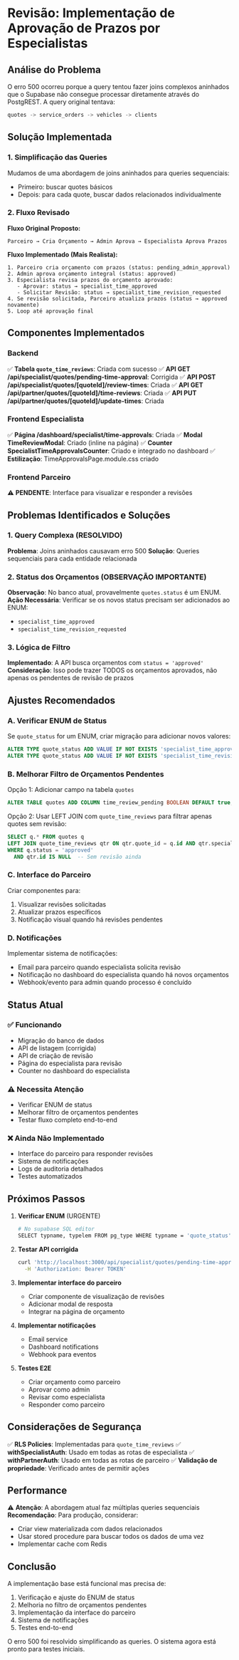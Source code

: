 # Revisão: Implementação de Aprovação de Prazos por Especialistas

## Análise do Problema

O erro 500 ocorreu porque a query tentou fazer joins complexos aninhados que o Supabase não consegue processar diretamente através do PostgREST. A query original tentava:
```sql
quotes -> service_orders -> vehicles -> clients
```

## Solução Implementada

### 1. Simplificação das Queries
Mudamos de uma abordagem de joins aninhados para queries sequenciais:
- Primeiro: buscar quotes básicos
- Depois: para cada quote, buscar dados relacionados individualmente

### 2. Fluxo Revisado

**Fluxo Original Proposto:**
```
Parceiro → Cria Orçamento → Admin Aprova → Especialista Aprova Prazos
```

**Fluxo Implementado (Mais Realista):**
```
1. Parceiro cria orçamento com prazos (status: pending_admin_approval)
2. Admin aprova orçamento integral (status: approved)
3. Especialista revisa prazos do orçamento aprovado:
   - Aprovar: status → specialist_time_approved
   - Solicitar Revisão: status → specialist_time_revision_requested
4. Se revisão solicitada, Parceiro atualiza prazos (status → approved novamente)
5. Loop até aprovação final
```

## Componentes Implementados

### Backend
✅ **Tabela `quote_time_reviews`**: Criada com sucesso
✅ **API GET /api/specialist/quotes/pending-time-approval**: Corrigida
✅ **API POST /api/specialist/quotes/[quoteId]/review-times**: Criada
✅ **API GET /api/partner/quotes/[quoteId]/time-reviews**: Criada
✅ **API PUT /api/partner/quotes/[quoteId]/update-times**: Criada

### Frontend Especialista
✅ **Página /dashboard/specialist/time-approvals**: Criada
✅ **Modal TimeReviewModal**: Criado (inline na página)
✅ **Counter SpecialistTimeApprovalsCounter**: Criado e integrado no dashboard
✅ **Estilização**: TimeApprovalsPage.module.css criado

### Frontend Parceiro
⚠️ **PENDENTE**: Interface para visualizar e responder a revisões

## Problemas Identificados e Soluções

### 1. Query Complexa (RESOLVIDO)
**Problema**: Joins aninhados causavam erro 500
**Solução**: Queries sequenciais para cada entidade relacionada

### 2. Status dos Orçamentos (OBSERVAÇÃO IMPORTANTE)
**Observação**: No banco atual, provavelmente `quotes.status` é um ENUM.
**Ação Necessária**: Verificar se os novos status precisam ser adicionados ao ENUM:
- `specialist_time_approved`
- `specialist_time_revision_requested`

### 3. Lógica de Filtro
**Implementado**: A API busca orçamentos com `status = 'approved'`
**Consideração**: Isso pode trazer TODOS os orçamentos aprovados, não apenas os pendentes de revisão de prazos

## Ajustes Recomendados

### A. Verificar ENUM de Status
Se `quote_status` for um ENUM, criar migração para adicionar novos valores:

```sql
ALTER TYPE quote_status ADD VALUE IF NOT EXISTS 'specialist_time_approved';
ALTER TYPE quote_status ADD VALUE IF NOT EXISTS 'specialist_time_revision_requested';
```

### B. Melhorar Filtro de Orçamentos Pendentes
Opção 1: Adicionar campo na tabela `quotes`
```sql
ALTER TABLE quotes ADD COLUMN time_review_pending BOOLEAN DEFAULT true;
```

Opção 2: Usar LEFT JOIN com `quote_time_reviews` para filtrar apenas quotes sem revisão:
```sql
SELECT q.* FROM quotes q
LEFT JOIN quote_time_reviews qtr ON qtr.quote_id = q.id AND qtr.specialist_id = :specialist_id
WHERE q.status = 'approved'
  AND qtr.id IS NULL  -- Sem revisão ainda
```

### C. Interface do Parceiro
Criar componentes para:
1. Visualizar revisões solicitadas
2. Atualizar prazos específicos
3. Notificação visual quando há revisões pendentes

### D. Notificações
Implementar sistema de notificações:
- Email para parceiro quando especialista solicita revisão
- Notificação no dashboard do especialista quando há novos orçamentos
- Webhook/evento para admin quando processo é concluído

## Status Atual

### ✅ Funcionando
- Migração do banco de dados
- API de listagem (corrigida)
- API de criação de revisão
- Página do especialista para revisão
- Counter no dashboard do especialista

### ⚠️ Necessita Atenção
- Verificar ENUM de status
- Melhorar filtro de orçamentos pendentes
- Testar fluxo completo end-to-end

### ❌ Ainda Não Implementado
- Interface do parceiro para responder revisões
- Sistema de notificações
- Logs de auditoria detalhados
- Testes automatizados

## Próximos Passos

1. **Verificar ENUM** (URGENTE)
   ```bash
   # No supabase SQL editor
   SELECT typname, typelem FROM pg_type WHERE typname = 'quote_status';
   ```

2. **Testar API corrigida**
   ```bash
   curl 'http://localhost:3000/api/specialist/quotes/pending-time-approval' \
     -H 'Authorization: Bearer TOKEN'
   ```

3. **Implementar interface do parceiro**
   - Criar componente de visualização de revisões
   - Adicionar modal de resposta
   - Integrar na página de orçamento

4. **Implementar notificações**
   - Email service
   - Dashboard notifications
   - Webhook para eventos

5. **Testes E2E**
   - Criar orçamento como parceiro
   - Aprovar como admin
   - Revisar como especialista
   - Responder como parceiro

## Considerações de Segurança

✅ **RLS Policies**: Implementadas para `quote_time_reviews`
✅ **withSpecialistAuth**: Usado em todas as rotas de especialista
✅ **withPartnerAuth**: Usado em todas as rotas de parceiro
✅ **Validação de propriedade**: Verificado antes de permitir ações

## Performance

⚠️ **Atenção**: A abordagem atual faz múltiplas queries sequenciais
**Recomendação**: Para produção, considerar:
- Criar view materializada com dados relacionados
- Usar stored procedure para buscar todos os dados de uma vez
- Implementar cache com Redis

## Conclusão

A implementação base está funcional mas precisa de:
1. Verificação e ajuste do ENUM de status
2. Melhoria no filtro de orçamentos pendentes
3. Implementação da interface do parceiro
4. Sistema de notificações
5. Testes end-to-end

O erro 500 foi resolvido simplificando as queries. O sistema agora está pronto para testes iniciais.
